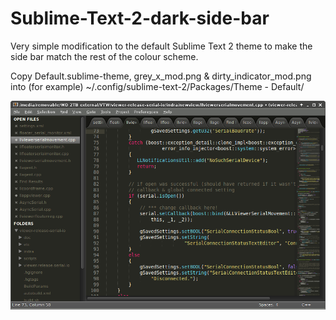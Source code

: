 # Sublime-Text-2-dark-side-bar
Very simple modification to the default Sublime Text 2 theme to make the side bar match the rest of the colour scheme.

Copy Default.sublime-theme, grey_x_mod.png & dirty_indicator_mod.png into (for example) ~/.config/sublime-text-2/Packages/Theme - Default/

![Preview](preview.png?raw=true "Preview")
